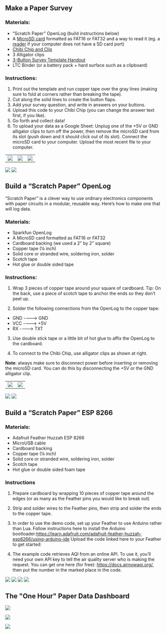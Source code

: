 ## Make a Paper Survey

### Materials:

* “Scratch Paper” OpenLog (build instructions below)
* A [MicroSD card](https://www.google.com/url?q=https://www.sparkfun.com/products/13833&sa=D&ust=1522256720713000) formatted as FAT16 or FAT32 and a way to read it (eg. a [reader](https://www.google.com/url?q=https://www.sparkfun.com/products/13004&sa=D&ust=1522256720713000) if your computer does not have a SD card port)
* [Chibi Chip and Clip](https://www.google.com/url?q=https://chibitronics.myshopify.com/collections/advanced-stickers/products/chip-clip&sa=D&ust=1522256720714000)
* 3 Alligator clips
* [3-Button Survey Template Handout](https://www.google.com/url?q=https://drive.google.com/open?id%3D1eQSuTzhWdfYVm7WIpVoz9MceFz2uHTUh&sa=D&ust=1522256720714000)
* LTC Binder (or a battery pack + hard surface such as a clipboard)

### Instructions:

1. Print out the template and run copper tape over the gray lines (making sure to fold at corners rather than breaking the tape).
2. Cut along the solid lines to create the button flaps.
3. Add your survey question, and write in answers on your buttons.
3. Upload this code to your Chibi Chip (you can change the answer text first, if you like).
4. Go forth and collect data!
5. To upload your data as a Google Sheet: Unplug one of the +5V or GND alligator clips to turn off the power, then remove the microSD card from its slot (push down and it should click out of its slot). Connect the microSD card to your computer. Upload the most recent file to your computer.

| | | |
------------- | ------------- | ------------
![](tutorial%20images/image1.jpg)  | ![](tutorial%20images/image9.jpg) | ![](tutorial%20images/image13.jpg)

![](tutorial%20images/image2.jpg)
![](tutorial%20images/image7.jpg)

## Build a “Scratch Paper” OpenLog

“Scratch Paper” is a clever way to use ordinary electronics components with paper circuits in a modular, reusable way. Here’s how to make one that will log data.

### Materials:
* Sparkfun OpenLog
* A MicroSD card formatted as FAT16 or FAT32
* Cardboard backing (we used a 2” by 2” square)
* Copper tape (¼ inch)
* Solid core or stranded wire, soldering iron, solder
* Scotch tape
* Hot glue or double sided tape

### Instructions:
1. Wrap 3 pieces of copper tape around your square of cardboard.
 Tip: On the back, use a piece of scotch tape to anchor the ends so they don’t peel up.

2. Solder the following connections from the OpenLog to the copper tape:

 * GND ----> GND
 * VCC ----> +5V
 * RX ----> TXT

3. Use double stick tape or a little bit of hot glue to affix the OpenLog to the cardboard.

4. To connect to the Chibi Chip, use alligator clips as shown at right.

**Note**: always make sure to disconnect power before inserting or removing the microSD card. You can do this by disconnecting the +5V or the GND alligator clip.

| | |
------------- | -------------
![](tutorial%20images/image5.jpg) | ![](tutorial%20images/image19.jpg)

![](tutorial%20images/image3.jpg)
![](tutorial%20images/image6.jpg)


## Build a “Scratch Paper” ESP 8266

### Materials:
* Adafruit Feather Huzzah ESP 8266
* MicroUSB cable
* Cardboard backing
* Copper tape (¼ inch)
* Solid core or stranded wire, soldering iron, solder
* Scotch tape
* Hot glue or double sided foam tape

### Instructions

1. Prepare cardboard by wrapping 10 pieces of copper tape around the edges (or as many as the Feather pins you would like to break out)

2. Strip and solder wires to the Feather pins, then strip and solder the ends to the copper tape.


3. In order to use the demo code, set up your Feather to use Arduino rather than Lua. 
Follow instructions here to install the Arduino bootloader:https://learn.adafruit.com/adafruit-feather-huzzah-esp8266/using-arduino-ide
Upload the code linked here to your Feather to get started:

4. The example code retrieves AQI from an online API. To use it, you’ll need your own API key to tell the air quality server who is making the request. You can get one here (for free): https://docs.airnowapi.org/, then put the number in the marked place in the code.

![](tutorial%20images/image20.jpg)
![](tutorial%20images/image10.jpg)
![](tutorial%20images/image16.jpg)
![](tutorial%20images/image11.jpg)

## The "One Hour" Paper Data Dashboard

![](tutorial%20images/paper%20data%20dashboard.jpg)

![](tutorial%20images/paper%20data%20dashboard%20unfolded%20front.jpg)

![](tutorial%20images/paper%20data%20dashboard%20unfolded%20back.JPG)
